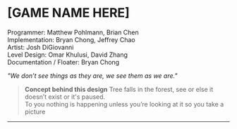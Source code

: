 [GAME NAME HERE]
=====
Programmer: Matthew Pohlmann, Brian Chen <br/>
Implementation: Bryan Chong, Jeffrey Chao <br/>
Artist: Josh DiGiovanni <br/>
Level Design: Omar Khulusi, David Zhang <br/>
Documentation / Floater: Bryan Chong <br/>

*"We don’t see things as they are, we see them as we are."* <br/>
> **Concept behind this design**
> Tree falls in the forest, see or else it doesn’t exist or it's paused. <br/>
> To you nothing is happening unless you’re looking at it so you take a picture

------
